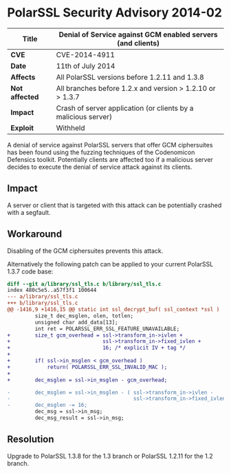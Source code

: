 # PolarSSL Security Advisory 2014-02

**Title** |  Denial of Service against GCM enabled servers (and clients)
---|---
**CVE** |  CVE-2014-4911
**Date** |  11th of July 2014
**Affects** |  All PolarSSL versions before 1.2.11 and 1.3.8
**Not affected** |  All branches before 1.2.x and version > 1.2.10 or > 1.3.7
**Impact** |  Crash of server application (or clients by a malicious server)
**Exploit** |  Withheld

A denial of service against PolarSSL servers that offer GCM ciphersuites has
been found using the fuzzing techniques of the Codenomicon Defensics toolkit.
Potentially clients are affected too if a malicious server decides to execute
the denial of service attack against its clients.

## Impact

A server or client that is targeted with this attack can be potentially
crashed with a segfault.

## Workaround

Disabling of the GCM ciphersuites prevents this attack.

Alternatively the following patch can be applied to your current PolarSSL
1.3.7 code base:



```diff
diff --git a/library/ssl_tls.c b/library/ssl_tls.c
index 480c5e5..a57f3f1 100644
--- a/library/ssl_tls.c
+++ b/library/ssl_tls.c
@@ -1416,9 +1416,15 @@ static int ssl_decrypt_buf( ssl_context *ssl )
         size_t dec_msglen, olen, totlen;
         unsigned char add_data[13];
         int ret = POLARSSL_ERR_SSL_FEATURE_UNAVAILABLE;
+        size_t gcm_overhead = ssl->transform_in->ivlen +
+                              ssl->transform_in->fixed_ivlen +
+                              16; /* explicit IV + tag */
+
+        if( ssl->in_msglen < gcm_overhead )
+            return( POLARSSL_ERR_SSL_INVALID_MAC );
+
+        dec_msglen = ssl->in_msglen - gcm_overhead;

-        dec_msglen = ssl->in_msglen - ( ssl->transform_in->ivlen -
-                                        ssl->transform_in->fixed_ivlen );
-        dec_msglen -= 16;
         dec_msg = ssl->in_msg;
         dec_msg_result = ssl->in_msg;
```


## Resolution

Upgrade to PolarSSL 1.3.8 for the 1.3 branch or PolarSSL 1.2.11 for the 1.2
branch.
